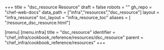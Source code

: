 +++
title = "dsc_resource Resource"
draft = false
robots = ""
gh_repo = "chef-web-docs"
data_path = ["infra","resources","dsc_resource"]
layout = "infra_resource"
toc_layout = "infra_resource_toc"
aliases = [ "/resource_dsc_resource.html"]

[menu]
  [menu.infra]
    title = "dsc_resource"
    identifier = "chef_infra/cookbook_reference/resources/dsc_resource"
    parent = "chef_infra/cookbook_reference/resources"
+++

<!-- The contents of this page are automatically generated from the dsc_resource.yaml file in the data directory. -->
<!-- To suggest a change, edit the https://github.com/chef/chef/blob/main/lib/chef/resource/dsc_resource.rb file
      and submit a pull request to the https://github.com/chef/chef repository. -->
